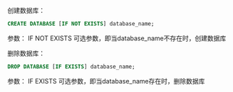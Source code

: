 创建数据库：

```sql
CREATE DATABASE [IF NOT EXISTS] database_name;
```

参数：
IF NOT EXISTS	可选参数，即当database_name不存在时，创建数据库

删除数据库：

```sql
DROP DATABASE [IF EXISTS] database_name;
```

参数：
IF EXISTS	可选参数，即当database_name存在时，删除数据库
